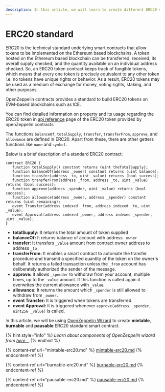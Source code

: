 ```yaml
---
description: In this article, we will learn to create different ERC20 standard tokens
---
```


# ERC20 standard

ERC20 is the technical standard underlying smart contracts that allow tokens to be implemented on the Ethereum based blockchains. A token hosted on the Ethereum based blockchain can be transferred, received, its overall supply checked, and the quantity available on an individual address checked. So, an ERC20 token contract keeps track of fungible tokens, which means that every one token is precisely equivalent to any other token i.e. no tokens have unique rights or behavior. As a result, ERC20 tokens may be used as a medium of exchange for money, voting rights, staking, and other purposes.

OpenZeppelin contracts provides a standard to build ERC20 tokens on EVM-based blockchains such as ICE.

You can find detailed information on property and its usage regarding the ERC20 token in [api reference](https://docs.openzeppelin.com/contracts/2.x/api/token/erc20) page of the ERC20 token provided by openZeppelin contracts

The functions `balanceOf`, `totalSupply`, `transfer`, `transferFrom`, `approve`, and `allowance` are defined in ERC20. Apart from these, there are other getters functions like `name` and `symbol.`

Below is a brief description of a standard ERC20 contract:

```
contract ERC20 {
   function totalSupply() constant returns (uint theTotalSupply);
   function balanceOf(address _owner) constant returns (uint balance);
   function transfer(address _to, uint _value) returns (bool success);
   function transferFrom(address _from, address _to, uint _value) returns (bool success);
   function approve(address _spender, uint _value) returns (bool success);
   function allowance(address _owner, address _spender) constant returns (uint remaining);
   event Transfer(address indexed _from, address indexed _to, uint _value);
   event Approval(address indexed _owner, address indexed _spender, uint _value);
}
```

* **totalSupply:** It returns the total amount of token supplied
* **balanceOf:** It returns balance of account with address `_owner`
* **transfer:** It transfers `_value` amount from contract owner address to address `_to.`
* **transferFrom:** It enables a smart contract to automate the transfer procedure and transmit a specified quantity of the token on the owner's behalf. It returns a failed transaction unless the `_from` account has deliberately authorized the sender of the message.
* **approve:** It allows `_spender` to withdraw from your account, multiple times, up to the `_value` amount. If this function is called again it overwrites the current allowance with `_value`.
* **allowance:** It returns the amount which `_spender` is still allowed to withdraw from `_owner.`
* **event Transfer:** It is triggered when tokens are transferred.
* **event Approval:** It is triggered whenever `approve(address _spender, uint256 _value)` is called.

In this article, we will be using [OpenZeppelin Wizard](https://wizard.openzeppelin.com) to create **mintable**, **burnable** and **pausable** ERC20 standard smart contract.

{% hint style="info" %}
_Learn about components of OpenZeppelin wizard from_ [_here_](../#openzeppelin-contract-wizard)__
{% endhint %}

{% content-ref url="mintable-erc20.md" %}
[mintable-erc20.md](mintable-erc20.md)
{% endcontent-ref %}

{% content-ref url="burnable-erc20.md" %}
[burnable-erc20.md](burnable-erc20.md)
{% endcontent-ref %}

{% content-ref url="pausable-erc20.md" %}
[pausable-erc20.md](pausable-erc20.md)
{% endcontent-ref %}
